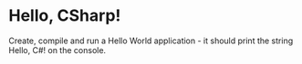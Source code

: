 # Hello, CSharp!
Create, compile and run a Hello World application - it should print the string Hello, C#! on the console.
